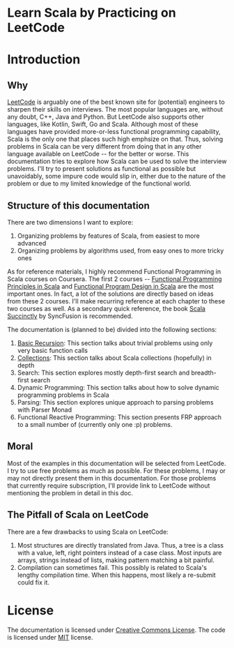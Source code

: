 Learn Scala by Practicing on LeetCode
===

# Introduction
## Why
[LeetCode](http://leetcode.com) is arguably one of the best known site for
(potential) engineers to sharpen their skills on interviews. The most popular
languages are, without any doubt, C++, Java and Python. But LeetCode also
supports other languages, like Kotlin, Swift, Go and Scala. Although most
of these languages have provided more-or-less functional programming
capability, Scala is the only one that places such high emphsize on that.
Thus, solving problems in Scala can be very different from doing that in
any other language available on LeetCode -- for the better or worse. This
documentation tries to explore how Scala can be used to solve the interview
problems. I'll try to present solutions as functional as possible but
unavoidably, some impure code would slip in, either due to the nature of the
problem or due to my limited knowledge of the functional world.

## Structure of this documentation
There are two dimensions I want to explore:

1. Organizing problems by features of Scala, from easiest to more advanced
2. Organizing problems by algorithms used, from easy ones to more tricky ones

As for reference materials, I highly recommend Functional Programming in Scala
courses on Coursera. The first 2 courses -- 
[Functional Programming Principles in Scala](https://www.coursera.org/learn/progfun1)
and [Functional Program Design in Scala](https://www.coursera.org/learn/progfun2)
are the most important ones. In fact, a lot of the solutions are directly
based on ideas from these 2 courses. I'll make recurring reference at each chapter
to these two courses as well. As a secondary quick reference, the book
[Scala Succinctly](https://www.syncfusion.com/ebooks/scala_succinctly) by SyncFusion
is recommended.

The documentation is (planned to be) divided into the following sections:

1. [Basic Recursion](basic-recursion.md): 
    This section talks about trivial problems using only very basic function calls
2. [Collections](collections.md): This section talks about Scala collections (hopefully) in depth
3. Search: This section explores mostly depth-first search and breadth-first search
4. Dynamic Programming: This section talks about how to solve dynamic programming problems in
   Scala
5. Parsing: This section explores unique approach to parsing problems with Parser Monad
6. Functional Reactive Programming: This section presents FRP approach to a small number of
   (currently only one :p) problems.

## Moral
Most of the examples in this documentation will be selected from LeetCode. I try to use
free problems as much as possible. For these problems, I may or may not directly present
them in this documentation. For those problems that currently require subscription, I'll
provide link to LeetCode without mentioning the problem in detail in this doc.

## The Pitfall of Scala on LeetCode
There are a few drawbacks to using Scala on LeetCode:
1. Most structures are directly translated from Java. Thus, a tree is a class with a value,
   left, right pointers instead of a case class. Most inputs are arrays, strings instead
   of lists, making pattern matching a bit painful.
2. Compilation can sometimes fail. This possibly is related to Scala's lengthy compilation time.
   When this happens, most likely a re-submit could fix it.

# License
The documentation is licensed under
[Creative Commons License](https://creativecommons.org/licenses/by/4.0/).
The code is licensed under [MIT](https://opensource.org/licenses/MIT) license.
